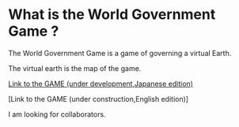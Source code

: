 # What is the World Government Game ?

The World Government Game is a game of governing a virtual Earth.

The virtual earth is the map of the game.

[Link to the GAME (under development,Japanese edition)](http://153.127.39.194/a1/post_index.php)

[Link to the GAME (under construction,English edition)]

I am looking for collaborators.
 
